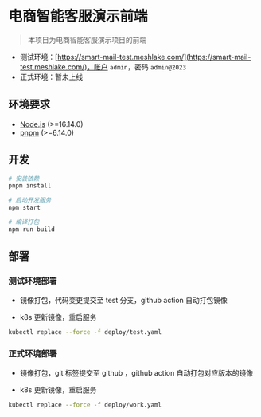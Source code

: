 # 电商智能客服演示前端

> 本项目为电商智能客服演示项目的前端

- 测试环境：[https://smart-mail-test.meshlake.com/](https://smart-mail-test.meshlake.com/)，账户 `admin`，密码 `admin@2023`
- 正式环境：暂未上线

## 环境要求

- [Node.js](https://nodejs.org/en/) (>=16.14.0)
- [pnpm](https://pnpm.io/) (>=6.14.0)

## 开发

```bash
# 安装依赖
pnpm install

# 启动开发服务
npm start

# 编译打包
npm run build
```

## 部署

### 测试环境部署

- 镜像打包，代码变更提交至 test 分支，github action 自动打包镜像

- k8s 更新镜像，重启服务
```bash
kubectl replace --force -f deploy/test.yaml
```

### 正式环境部署

- 镜像打包，git 标签提交至 github ，github action 自动打包对应版本的镜像

- k8s 更新镜像，重启服务
```bash
kubectl replace --force -f deploy/work.yaml
```
